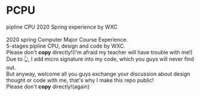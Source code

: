 # PCPU
pipline CPU 2020 Spring experience by WXC<br>
<br>
2020 spring Computer Major Course Experience.<br>
5-stages pipline CPU, design and code by WXC.<br>
Please don't **copy** directly!(I'm afraid my teacher will have trouble with me!)<br>
Due to 👆, I add micro signature into my code, which you guys will never find out.<br>
But anyway, welcome all you guys exchange your discussion about design thought or code with me, that's why I make this repo public!<br>
Please don't **copy** directly!(again)
